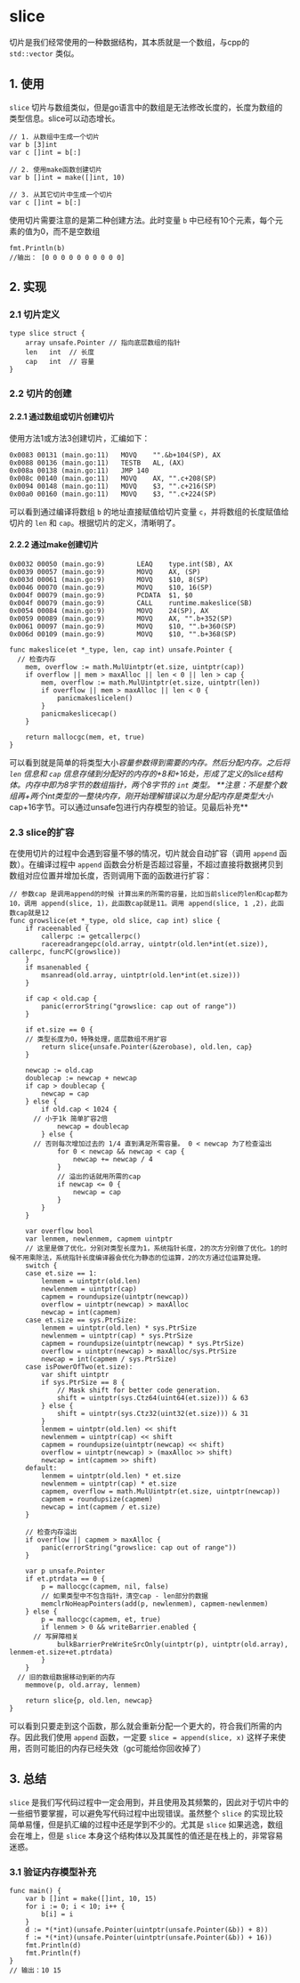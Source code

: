 # slice
切片是我们经常使用的一种数据结构，其本质就是一个数组，与cpp的 `std::vector` 类似。

## 1. 使用
`slice` 切片与数组类似，但是go语言中的数组是无法修改长度的，长度为数组的类型信息。slice可以动态增长。
```
// 1. 从数组中生成一个切片
var b [3]int
var c []int = b[:]

// 2. 使用make函数创建切片
var b []int = make([]int, 10)

// 3. 从其它切片中生成一个切片
var c []int = b[:]
```
使用切片需要注意的是第二种创建方法。此时变量 `b` 中已经有10个元素，每个元素的值为0，而不是空数组
```
fmt.Println(b)
//输出： [0 0 0 0 0 0 0 0 0 0]
```

## 2. 实现

### 2.1 切片定义
```
type slice struct {
	array unsafe.Pointer // 指向底层数组的指针
	len   int  // 长度
	cap   int  // 容量
}
```

### 2.2 切片的创建
#### 2.2.1 通过数组或切片创建切片
使用方法1或方法3创建切片，汇编如下：
```
0x0083 00131 (main.go:11)	MOVQ	"".&b+104(SP), AX
0x0088 00136 (main.go:11)	TESTB	AL, (AX)
0x008a 00138 (main.go:11)	JMP	140
0x008c 00140 (main.go:11)	MOVQ	AX, "".c+208(SP)
0x0094 00148 (main.go:11)	MOVQ	$3, "".c+216(SP)
0x00a0 00160 (main.go:11)	MOVQ	$3, "".c+224(SP)
```
可以看到通过编译将数组 `b` 的地址直接赋值给切片变量 `c`，并将数组的长度赋值给切片的 `len` 和 `cap`。根据切片的定义，清晰明了。

#### 2.2.2 通过make创建切片
```
0x0032 00050 (main.go:9)        LEAQ    type.int(SB), AX
0x0039 00057 (main.go:9)        MOVQ    AX, (SP)
0x003d 00061 (main.go:9)        MOVQ    $10, 8(SP)
0x0046 00070 (main.go:9)        MOVQ    $10, 16(SP)
0x004f 00079 (main.go:9)        PCDATA  $1, $0
0x004f 00079 (main.go:9)        CALL    runtime.makeslice(SB)
0x0054 00084 (main.go:9)        MOVQ    24(SP), AX
0x0059 00089 (main.go:9)        MOVQ    AX, "".b+352(SP)
0x0061 00097 (main.go:9)        MOVQ    $10, "".b+360(SP)
0x006d 00109 (main.go:9)        MOVQ    $10, "".b+368(SP)

func makeslice(et *_type, len, cap int) unsafe.Pointer {
  // 检查内存
	mem, overflow := math.MulUintptr(et.size, uintptr(cap))
	if overflow || mem > maxAlloc || len < 0 || len > cap {
		mem, overflow := math.MulUintptr(et.size, uintptr(len))
		if overflow || mem > maxAlloc || len < 0 {
			panicmakeslicelen()
		}
		panicmakeslicecap()
	}

	return mallocgc(mem, et, true)
}
```
可以看到就是简单的将类型大小*容量参数得到需要的内存。然后分配内存。之后将 `len` 信息和 `cap` 信息存储到分配好的内存的+8和+16处，形成了定义的slice结构体。内存中即为8字节的数组指针，两个8字节的 `int` 类型。
**注意：不是整个数组再+两个int类型的一整块内存，刚开始理解错误以为是分配内存是类型大小*cap+16字节。可以通过unsafe包进行内存模型的验证。见最后补充**

### 2.3 slice的扩容
在使用切片的过程中会遇到容量不够的情况，切片就会自动扩容（调用 `append` 函数）。在编译过程中 `append` 函数会分析是否超过容量，不超过直接将数据拷贝到数组对应位置并增加长度，否则调用下面的函数进行扩容：
```
// 参数cap 是调用append的时候 计算出来的所需的容量，比如当前slice的len和cap都为10，调用 append(slice, 1)，此函数cap就是11。调用 append(slice, 1 ,2)，此函数cap就是12
func growslice(et *_type, old slice, cap int) slice {
	if raceenabled {
		callerpc := getcallerpc()
		racereadrangepc(old.array, uintptr(old.len*int(et.size)), callerpc, funcPC(growslice))
	}
	if msanenabled {
		msanread(old.array, uintptr(old.len*int(et.size)))
	}

	if cap < old.cap {
		panic(errorString("growslice: cap out of range"))
	}

	if et.size == 0 {
    // 类型长度为0，特殊处理，底层数组不用扩容
		return slice{unsafe.Pointer(&zerobase), old.len, cap}
	}

	newcap := old.cap
	doublecap := newcap + newcap
	if cap > doublecap {
		newcap = cap
	} else {
		if old.cap < 1024 {
      // 小于1k 简单扩容2倍
			newcap = doublecap
		} else {
      // 否则每次增加过去的 1/4 直到满足所需容量。 0 < newcap 为了检查溢出
			for 0 < newcap && newcap < cap {
				newcap += newcap / 4
			}
			// 溢出的话就用所需的cap
			if newcap <= 0 {
				newcap = cap
			}
		}
	}

	var overflow bool
	var lenmem, newlenmem, capmem uintptr
	// 这里是做了优化，分别对类型长度为1，系统指针长度，2的次方分别做了优化。1的时候不用乘除法，系统指针长度编译器会优化为静态的位运算，2的次方通过位运算处理。
	switch {
	case et.size == 1:
		lenmem = uintptr(old.len)
		newlenmem = uintptr(cap)
		capmem = roundupsize(uintptr(newcap))
		overflow = uintptr(newcap) > maxAlloc
		newcap = int(capmem)
	case et.size == sys.PtrSize:
		lenmem = uintptr(old.len) * sys.PtrSize
		newlenmem = uintptr(cap) * sys.PtrSize
		capmem = roundupsize(uintptr(newcap) * sys.PtrSize)
		overflow = uintptr(newcap) > maxAlloc/sys.PtrSize
		newcap = int(capmem / sys.PtrSize)
	case isPowerOfTwo(et.size):
		var shift uintptr
		if sys.PtrSize == 8 {
			// Mask shift for better code generation.
			shift = uintptr(sys.Ctz64(uint64(et.size))) & 63
		} else {
			shift = uintptr(sys.Ctz32(uint32(et.size))) & 31
		}
		lenmem = uintptr(old.len) << shift
		newlenmem = uintptr(cap) << shift
		capmem = roundupsize(uintptr(newcap) << shift)
		overflow = uintptr(newcap) > (maxAlloc >> shift)
		newcap = int(capmem >> shift)
	default:
		lenmem = uintptr(old.len) * et.size
		newlenmem = uintptr(cap) * et.size
		capmem, overflow = math.MulUintptr(et.size, uintptr(newcap))
		capmem = roundupsize(capmem)
		newcap = int(capmem / et.size)
	}

	// 检查内存溢出
	if overflow || capmem > maxAlloc {
		panic(errorString("growslice: cap out of range"))
	}

	var p unsafe.Pointer
	if et.ptrdata == 0 {
		p = mallocgc(capmem, nil, false)
		// 如果类型中不包含指针，清空cap - len部分的数据
		memclrNoHeapPointers(add(p, newlenmem), capmem-newlenmem)
	} else {
		p = mallocgc(capmem, et, true)
		if lenmem > 0 && writeBarrier.enabled {
      // 写屏障相关
			bulkBarrierPreWriteSrcOnly(uintptr(p), uintptr(old.array), lenmem-et.size+et.ptrdata)
		}
	}
  // 旧的数组数据移动到新的内存
	memmove(p, old.array, lenmem)

	return slice{p, old.len, newcap}
}
```
可以看到只要走到这个函数，那么就会重新分配一个更大的，符合我们所需的内存。因此我们使用 `append` 函数，一定要 `slice = append(slice, x)` 这样子来使用，否则可能旧的内存已经失效（gc可能给你回收掉了）

## 3. 总结
`slice` 是我们写代码过程中一定会用到，并且使用及其频繁的，因此对于切片中的一些细节要掌握，可以避免写代码过程中出现错误。虽然整个 `slice` 的实现比较简单易懂，但是扒汇编的过程中还是学到不少的。尤其是 `slice` 如果逃逸，数组会在堆上，但是 `slice` 本身这个结构体以及其属性的值还是在栈上的，非常容易迷惑。

### 3.1 验证内存模型补充
```
func main() {
	var b []int = make([]int, 10, 15)
	for i := 0; i < 10; i++ {
		b[i] = i
	}
	d := *(*int)(unsafe.Pointer(uintptr(unsafe.Pointer(&b)) + 8))
	f := *(*int)(unsafe.Pointer(uintptr(unsafe.Pointer(&b)) + 16))
	fmt.Println(d)
	fmt.Println(f)
}
// 输出：10 15
```
